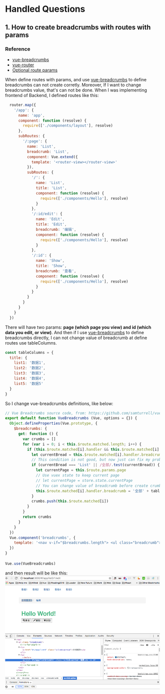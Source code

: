 # Handled Questions

## 1. How to create breadcrumbs with routes with params
### Reference
 - [vue-breadcrumbs](https://github.com/samturrell/vue-breadcrumbs)
 - [vue-router](https://github.com/vuejs/vue-router)
 - [Optional route params](https://github.com/vuejs/vue-router/issues/235)


When define routes with params, and use [vue-breadcrumbs](https://github.com/samturrell/vue-breadcrumbs) to define breadcrumbs can not create corretly. Moreover, If I want to change breadcrumbs value, that's can not be done.
When I was implementing frontend of Backend, I defined routes like this:
```javascript
  router.map({
    '/app': {
      name: 'app',
      component: function (resolve) {
        require(['./components/layout'], resolve)
      },
      subRoutes: {
        '/:page': {
          name: 'List',
          breadcrumb: 'List',
          component: Vue.extend({
            template: '<router-view></router-view>'
          }),
          subRoutes: {
            '/': {
              name: 'List',
              title: 'List',
              component: function (resolve) {
                require(['./components/Hello'], resolve)
              }
            },
            '/:id/edit': {
              name: 'Edit',
              title: 'Edit',
              breadcrumb: '编辑',
              component: function (resolve) {
                require(['./components/Hello'], resolve)
              }
            },
            '/:id': {
              name: 'Show',
              title: 'Show',
              breadcrumb: '查看',
              component: function (resolve) {
                require(['./components/Hello'], resolve)
              }
            }
          }
        }
      }
    }
  })
```
There will have two params: **page (which page you view) and id (which data you edit, or view)**.
And then if I use [vue-breadcrumbs](https://github.com/samturrell/vue-breadcrumbs) to define breadcrumbs directly, I can not change value of breadcrumb at define routes use tableColumns.
```javascript
const tableColumns = {
  title: {
    list1: '数据1',
    list2: '数据2',
    list3: '数据3',
    list4: '数据4',
    list5: '数据5'
  }
}
```
So I change vue-breadcrumbs definitions, like below:
```javascript
// Vue Breadcrumbs source code, from: https://github.com/samturrell/vue-breadcrumbs
export default function VueBreadcrumbs (Vue, options = {}) {
  Object.defineProperties(Vue.prototype, {
    $breadcrumbs: {
      get: function () {
        var crumbs = []
        for (var i = 0; i < this.$route.matched.length; i++) {
          if (this.$route.matched[i].handler && this.$route.matched[i].handler.breadcrumb) {
            let currentBread = this.$route.matched[i].handler.breadcrumb
            // This condition is not good, but now just can fix my problem.
            if (currentBread === 'List' || /全部/.test(currentBread)) {
              let currentPage = this.$route.params.page
              // Use vuex state to keep current page
              // let currentPage = store.state.currentPage
              // You can change value of breadcrumb before create crumbs.
              this.$route.matched[i].handler.breadcrumb = '全部' + tableColumns.title[currentPage]
            }
            crumbs.push(this.$route.matched[i])
          }
        }
        return crumbs
      }
    }
  })
  Vue.component('breadcrumbs', {
    template: '<nav v-if="$breadcrumbs.length"> <ul class="breadcrumb"> <li v-for="(i, crumb) in $breadcrumbs"> <a v-link="crumb.handler">{{ crumb.handler.breadcrumb }}</a> </li> </ul> </nav>'
  })
}

Vue.use(VueBreadcrumbs)
```
and then result will be like this:
![Breadcrumbs demo](https://github.com/yumewang/demo-vuex/blob/master/static/images/breadcrumbs.png)